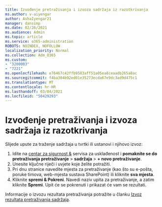 ```yaml
---
title: Izvođenje pretraživanja i izvoza sadržaja iz razotkrivanja
ms.author: v-aiyengar
author: AshaIyengar21
manager: dansimp
ms.date: 02/26/2021
ms.audience: Admin
ms.topic: article
ms.service: o365-administration
ROBOTS: NOINDEX, NOFOLLOW
localization_priority: Normal
ms.collection: Adm_O365
ms.custom:
- "3200003"
- "7221"
ms.openlocfilehash: e76467c42ffb9583aff51a05ea8ceaadb265a8ac
ms.sourcegitcommit: f4ba304b92ed01e35273ecda67e9dc3ad9d475c1
ms.translationtype: MT
ms.contentlocale: hr-HR
ms.lasthandoff: 03/04/2021
ms.locfileid: "50429293"
---
```

# <a name="perform-an-ediscoverycontent-search-and-export"></a>Izvođenje pretraživanja i izvoza sadržaja iz razotkrivanja

Slijede upute za traženje sadržaja u tvrtki ili ustanovi i njihovo izvoz:

1. Idite na [centar za sigurnost &](https://go.microsoft.com/fwlink/?linkid=2086958) servisa za usklađenost i **pomaknite se do pretraživanja pretraživanje**  >  **sadržaja**  >  **+ novo pretraživanje**.
1. Unesite ključne riječi i uvjete koje želite potražiti.
1. Pri dnu stranice navedite mjesta za pretraživanje (kao što su e-pošta, poruke timova, web-mjesta sustava SharePoint) ili kliknite **sva mjesta**.
1. Kliknite **spremi & Pokreni**. Navedi naziv upita za pretraživanje, a zatim kliknite **Spremi**. Upit će se pokrenuti i prikazat će vam se rezultati.

Informacije o izvozu rezultata pretraživanja potražite u članku [Izvoz rezultata pretraživanja sadržaja](https://go.microsoft.com/fwlink/?linkid=2102118).

